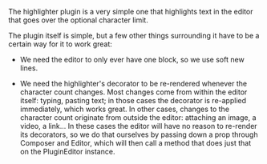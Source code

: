 The highlighter plugin is a very simple one that highlights text in the editor
that goes over the optional character limit.

The plugin itself is simple, but a few other things surrounding it have to be a
certain way for it to work great:

- We need the editor to only ever have one block,
so we use soft new lines.

- We need the highlighter's decorator to be re-rendered whenever the character count
  changes. Most changes come from within the editor itself: typing, pasting text;
  in those cases the decorator is re-applied immediately, which works great. In other
  cases, changes to the character count originate from outside the editor: attaching
  an image, a video, a link... In these cases the editor will have no reason to
  re-render its decorators, so we do that ourselves by passing down a prop through
  Composer and Editor, which will then call a method that does just that on the
  PluginEditor instance.
